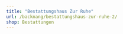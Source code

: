 ```yaml
---
title: "Bestattungshaus Zur Ruhe"
url: /backnang/bestattungshaus-zur-ruhe-2/
shop: Bestattungen
---
```

